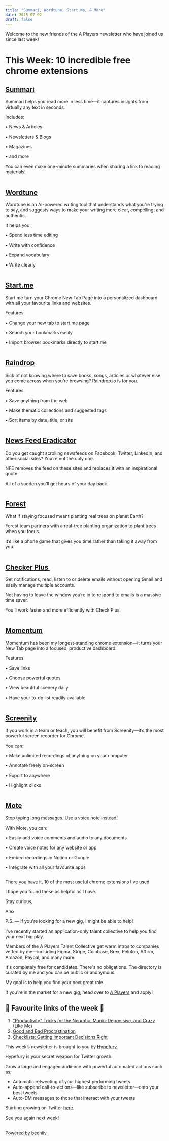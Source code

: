 ```yaml
---
title: "Summari, Wordtune, Start.me, & More"
date: 2025-07-02
draft: false
---
```


<p id="">Welcome to the new friends of the A Players newsletter who have joined us since last week!</p><h1 id="">This Week: 10 incredible free chrome extensions </h1><h2 id=""><a href="https://chrome.google.com/webstore/detail/summari-for-chrome/hfbolicepmhlpoiabgkpeojpagpcmccc" target="_blank">Summari</a></h2><p id="">Summari helps you read more in less time—it captures insights from virtually any text in seconds. </p><p id="">Includes:</p><p id="">• News &amp; Articles</p><p id="">• Newsletters &amp; Blogs</p><p id="">• Magazines</p><p id="">• and more</p><p id="">You can even make one-minute summaries when sharing a link to reading materials!</p><figure class="w-richtext-figure-type-image w-richtext-align-center" data-rt-type="image" data-rt-align="center"><div><img alt="" src="https://uploads-ssl.webflow.com/63fd511e232de229bfe66c52/640d56473f95a18a7d0b9127_Untitled.jpeg" id="" width="auto" height="auto" loading="auto"></div></figure><h2 id=""><a href="https://wordtune.com/" target="_blank" id="">Wordtune</a></h2><p id="">Wordtune is an AI-powered writing tool that understands what you’re trying to say, and suggests ways to make your writing more clear, compelling, and authentic.</p><p id="">It helps you: </p><p id="">• Spend less time editing</p><p id="">• Write with confidence </p><p id="">• Expand vocabulary</p><p id="">• Write clearly</p><figure class="w-richtext-figure-type-image w-richtext-align-center" data-rt-type="image" data-rt-align="center"><div><img alt="" src="https://uploads-ssl.webflow.com/63fd511e232de229bfe66c52/640d56473f95a177ea0b912a_Untitled.jpeg" id="" width="auto" height="auto" loading="auto"></div></figure><h2 id=""><a href="https://about.start.me/" target="_blank" id="">Start.me</a></h2><p id="">Start.me turn your Chrome New Tab Page into a personalized dashboard with all your favourite links and websites. </p><p id="">Features:</p><p id="">• Change your new tab to start.me page</p><p id="">• Search your bookmarks easily</p><p id="">• Import browser bookmarks directly to start.me</p><figure class="w-richtext-figure-type-image w-richtext-align-center" data-rt-type="image" data-rt-align="center"><div><img alt="" src="https://uploads-ssl.webflow.com/63fd511e232de229bfe66c52/640d56473f95a11bfb0b9138_Untitled.jpeg" id="" width="auto" height="auto" loading="auto"></div></figure><h2 id=""><a href="https://raindrop.io/" target="_blank" id="">Raindrop</a></h2><p id="">Sick of not knowing where to save books, songs, articles or whatever else you come across when you’re browsing? Raindrop.io is for you. </p><p id="">Features:</p><p id="">• Save anything from the web</p><p id="">• Make thematic collections and suggested tags</p><p id="">• Sort items by date, title, or site</p><figure class="w-richtext-figure-type-image w-richtext-align-center" data-rt-type="image" data-rt-align="center"><div><img alt="" src="https://uploads-ssl.webflow.com/63fd511e232de229bfe66c52/640d56473f95a1425b0b9129_Untitled.jpeg" id="" width="auto" height="auto" loading="auto"></div></figure><h2 id=""><a href="https://chrome.google.com/webstore/detail/news-feed-eradicator/fjcldmjmjhkklehbacihaiopjklihlgg?hl=en" target="_blank" id="">News Feed Eradicator</a></h2><p id="">Do you get caught scrolling newsfeeds on Facebook, Twitter, LinkedIn, and other social sites? You’re not the only one. </p><p id="">NFE removes the feed on these sites and replaces it with an inspirational quote. </p><p id="">All of a sudden you’ll get hours of your day back.</p><figure class="w-richtext-figure-type-image w-richtext-align-center" data-rt-type="image" data-rt-align="center"><div><img alt="" src="https://uploads-ssl.webflow.com/63fd511e232de229bfe66c52/640d56473f95a14d2b0b9125_Untitled.jpeg" id="" width="auto" height="auto" loading="auto"></div></figure><h2 id=""><a href="https://chrome.google.com/webstore/detail/forest-stay-focused-be-pr/kjacjjdnoddnpbbcjilcajfhhbdhkpgk" target="_blank" id="">Forest</a></h2><p id="">What if staying focused meant planting real trees on planet Earth?</p><p id="">Forest team partners with a real-tree planting organization to plant trees when you focus. </p><p id="">It’s like a phone game that gives you time rather than taking it away from you. </p><figure class="w-richtext-figure-type-image w-richtext-align-center" data-rt-type="image" data-rt-align="center"><div><img alt="" src="https://uploads-ssl.webflow.com/63fd511e232de229bfe66c52/640d56473f95a11cc60b9126_Untitled.jpeg" id="" width="auto" height="auto" loading="auto"></div></figure><h2 id=""><a href="https://chrome.google.com/webstore/detail/checker-plus-for-gmail/oeopbcgkkoapgobdbedcemjljbihmemj?hl=en" target="_blank" id="">Checker Plus&nbsp;</a></h2><p id="">Get notifications, read, listen to or delete emails without opening Gmail and easily manage multiple accounts.</p><p id="">Not having to leave the window you’re in to respond to emails is a massive time saver. </p><p id="">You’ll work faster and more efficiently with Check Plus. </p><figure class="w-richtext-figure-type-image w-richtext-align-center" data-rt-type="image" data-rt-align="center"><div><img alt="" src="https://uploads-ssl.webflow.com/63fd511e232de229bfe66c52/640d56473f95a144bb0b910f_Untitled.jpeg" id="" width="auto" height="auto" loading="auto"></div></figure><h2 id=""><a href="https://chrome.google.com/webstore/detail/momentum/laookkfknpbbblfpciffpaejjkokdgca?hl=en" target="_blank" id="">Momentum</a></h2><p id="">Momentum has been my longest-standing chrome extension—it turns your New Tab page into a focused, productive dashboard. </p><p id="">Features: </p><p id="">• Save links</p><p id="">• Choose powerful quotes</p><p id="">• View beautiful scenery daily </p><p id="">• Have your to-do list readily available</p><figure class="w-richtext-figure-type-image w-richtext-align-center" data-rt-type="image" data-rt-align="center"><div><img alt="" src="https://uploads-ssl.webflow.com/63fd511e232de229bfe66c52/640d56473f95a1660c0b9128_Untitled.jpeg" id="" width="auto" height="auto" loading="auto"></div></figure><h2 id=""><a href="https://chrome.google.com/webstore/detail/screenity-screen-recorder/kbbdabhdfibnancpjfhlkhafgdilcnji?hl=en" target="_blank" id="">Screenity</a></h2><p id="">If you work in a team or teach, you will benefit from Screenity—it’s the most powerful screen recorder for Chrome. </p><p id="">You can: </p><p id="">• Make unlimited recordings of anything on your computer</p><p id="">• Annotate freely on-screen</p><p id="">• Export to anywhere</p><p id="">• Highlight clicks</p><figure class="w-richtext-figure-type-image w-richtext-align-center" data-rt-type="image" data-rt-align="center"><div><img alt="" src="https://uploads-ssl.webflow.com/63fd511e232de229bfe66c52/640d56473f95a14c3e0b9139_Untitled.jpeg" id="" width="auto" height="auto" loading="auto"></div></figure><h2 id=""><a href="https://chrome.google.com/webstore/detail/mote-voice-notes-feedback/ajphlblkfpppdpkgokiejbjfohfohhmk?hl=en" target="_blank" id="">Mote</a></h2><p id="">Stop typing long messages. Use a voice note instead!</p><p id="">With Mote, you can: </p><p id="">• Easily add voice comments and audio to any documents</p><p id="">• Create voice notes for any website or app</p><p id="">• Embed recordings in Notion or Google</p><p id="">• Integrate with all your favourite apps</p><figure class="w-richtext-figure-type-image w-richtext-align-center" data-rt-type="image" data-rt-align="center"><div><img alt="" src="https://uploads-ssl.webflow.com/63fd511e232de229bfe66c52/640d56473f95a156330b9137_Untitled.jpeg" id="" width="auto" height="auto" loading="auto"></div></figure><p id="">There you have it, 10 of the most useful chrome extensions I've used.</p><p id="">I hope you found these as helpful as I have.</p><p id="">Stay curious, </p><p id="">Alex</p><p id="">P.S. — If you're looking for a new gig, I might be able to help!</p><p id="">I've recently started an application-only talent collective to help you find your next big play.&nbsp;</p><p id="">Members of the A Players Talent Collective get warm intros to companies vetted by me—including Figma, Stripe, Coinbase, Brex, Peloton, Affirm, Amazon, Paypal, and many more.&nbsp;</p><p id="">It's completely free for candidates. There's no obligations. The directory is curated by me and you can be public or anonymous.&nbsp;&nbsp;</p><p id="">My goal is to help you find your next great role.&nbsp;&nbsp;</p><p id="">If you're in the market for a new gig, head over to&nbsp;<a href="https://alexbrogan.pallet.com/talent/welcome?referral=true" target="_blank" id="">A Players</a>&nbsp;and apply!</p><h2 id="">🔗 Favourite links of the week 🔗</h2><ol type="decimal" id=""><li id=""><a href="https://tim.blog/2013/11/03/productivity-hacks/" target="_blank" id="">"Productivity" Tricks for the Neurotic, Manic-Depressive, and Crazy (Like Me)</a></li><li id=""><a href="http://www.paulgraham.com/procrastination.html" target="_blank" id="">Good and Bad Procrastination</a></li><li id=""><a href="https://junto.investments/checklists/" target="_blank" id="">Checklists: Getting Important Decisions Right</a></li></ol><p id="">This week’s newsletter is brought to you by <a href="https://hypefury.com/?via=alex-brogan16" target="_blank" id="">Hypefury</a>.<br></p><p id="">Hypefury&nbsp;is your secret weapon for Twitter growth.</p><p id="">Grow a large and engaged audience with powerful automated actions such as:</p><ul type="disc" id=""><li id="">Automatic retweeting of your highest performing tweets</li><li id="">Auto-append call-to-actions—like subscribe to newsletter—onto your best tweets</li><li id="">Auto-DM messages to those that interact with your tweets</li></ul><p id="">Starting growing on Twitter <a href="https://hypefury.com/?via=alex-brogan16" target="_blank" id="">here</a>.&nbsp;</p><p id="">See you again next week!</p><p id=""><br><a target="_blank" href="https://www.beehiiv.com/?utm_campaign=a02d788e-9878-496c-aa4c-a780026439e1&utm_medium=post_rss&utm_source=a_players" id="">Powered by beehiiv</a></p>